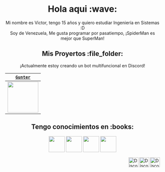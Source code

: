 <h1  align="center">Hola aqui :wave:</h1>

<p align="center">Mi nombre es Victor, tengo 15 años y quiero estudiar Ingeniería en Sistemas :D<br> 
Soy de Venezuela, Me gusta programar por pasatiempo, ¡SpiderMan es mejor que SuperMan! </p>

<h2 align="center">Mis Proyertos :file_folder:</h2>

<p align="center"> ¡Actualmente estoy creando un bot multifuncional en Discord!

| <a href="https://discord.com/oauth2/authorize?client_id=908862622672236635&scope=bot&permissions=8" target="_blank">`Gunter`</a> | 
| :---: | 
<img align='center' src='https://cdn.discordapp.com/attachments/909121957562314803/912077715715280936/download.png' width="100px"  height='100px'> |

<h2 align="center">Tengo conocimientos en :books:</h2>

  <p align="center"> 
  <img src='https://cdn.discordapp.com/emojis/911470322346233866.png' height='52px'/> 
  <img src='https://cdn.discordapp.com/emojis/911470270517235772.png' height='52px'/> 
  <img src='https://cdn.discordapp.com/emojis/911470302268121108.png' height='52px'/> 
  <img src='https://cdn.discordapp.com/emojis/911471408956198912.png' height='52px'/> 
</p> 

<!--CONTACTO-->

[discord]: https://discord.gg/qJ4nQFZYCB
[twitter]: https://twitter.com/imvictormc
[youtube]: https://www.youtube.com/channel/UCSAafU0GMeeVK_wcmyrWAMg
[<img align="right" alt="Discord" width="32px" src="https://cdn.discordapp.com/attachments/909121957562314803/911759734871314503/Discord.png.png" />][discord]
[<img align="right" alt="Discord" width="32px" src="https://cdn.discordapp.com/attachments/909121957562314803/911759758103560212/Twitter.png.png" />][twitter]
[<img align="right" alt="Discord" width="32px" src="https://cdn.discordapp.com/attachments/909121957562314803/911760985143017472/Youtube.png.png" />][youtube]

<!--CONTACTO-->
